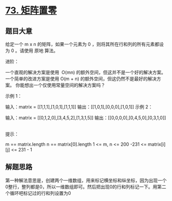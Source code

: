# [73. 矩阵置零](https://leetcode-cn.com/problems/set-matrix-zeroes/)


## 题目大意
给定一个 m x n 的矩阵，如果一个元素为 0 ，则将其所在行和列的所有元素都设为 0 。请使用 原地 算法。

进阶：

一个直观的解决方案是使用  O(mn) 的额外空间，但这并不是一个好的解决方案。
一个简单的改进方案是使用 O(m + n) 的额外空间，但这仍然不是最好的解决方案。
你能想出一个仅使用常量空间的解决方案吗？
 

示例 1：


输入：matrix = [[1,1,1],[1,0,1],[1,1,1]]
输出：[[1,0,1],[0,0,0],[1,0,1]]
示例 2：


输入：matrix = [[0,1,2,0],[3,4,5,2],[1,3,1,5]]
输出：[[0,0,0,0],[0,4,5,0],[0,3,1,0]]
 

提示：

m == matrix.length
n == matrix[0].length
1 <= m, n <= 200
-231 <= matrix[i][j] <= 231 - 1

## 解题思路
第一种解法意思是，创建两个一维数组，用来标记横坐标和纵坐标，因为出现一个0整行，整列都是0，所以一维数组即可。然后把出现0的行和列标记一下。用第二个循环吧标记过的行和列设置为0
